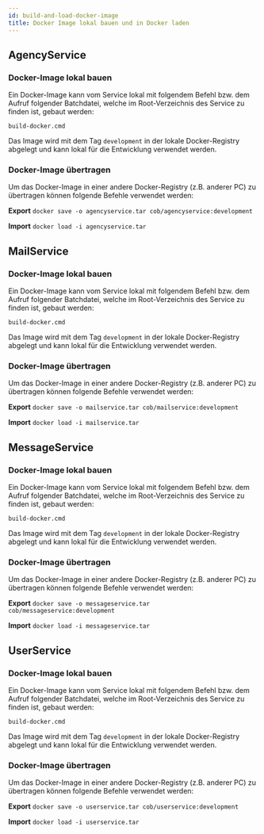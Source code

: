 ```yaml
---
id: build-and-load-docker-image
title: Docker Image lokal bauen und in Docker laden
---
```

## AgencyService
### Docker-Image lokal bauen
Ein Docker-Image kann vom Service lokal mit folgendem Befehl bzw. dem Aufruf folgender Batchdatei, welche im Root-Verzeichnis des Service zu finden ist, gebaut werden:

`build-docker.cmd`

Das Image wird mit dem Tag `development` in der lokale Docker-Registry abgelegt und kann lokal für die Entwicklung verwendet werden.

### Docker-Image übertragen
Um das Docker-Image in einer andere Docker-Registry (z.B. anderer PC) zu übertragen können folgende Befehle verwendet werden:

**Export**
`docker save -o agencyservice.tar cob/agencyservice:development`

**Import**
`docker load -i agencyservice.tar`

## MailService
### Docker-Image lokal bauen
Ein Docker-Image kann vom Service lokal mit folgendem Befehl bzw. dem Aufruf folgender Batchdatei, welche im Root-Verzeichnis des Service zu finden ist, gebaut werden:

`build-docker.cmd`

Das Image wird mit dem Tag `development` in der lokale Docker-Registry abgelegt und kann lokal für die Entwicklung verwendet werden.

### Docker-Image übertragen
Um das Docker-Image in einer andere Docker-Registry (z.B. anderer PC) zu übertragen können folgende Befehle verwendet werden:

**Export**
`docker save -o mailservice.tar cob/mailservice:development`

**Import**
`docker load -i mailservice.tar`

## MessageService
### Docker-Image lokal bauen
Ein Docker-Image kann vom Service lokal mit folgendem Befehl bzw. dem Aufruf folgender Batchdatei, welche im Root-Verzeichnis des Service zu finden ist, gebaut werden:

`build-docker.cmd`

Das Image wird mit dem Tag `development` in der lokale Docker-Registry abgelegt und kann lokal für die Entwicklung verwendet werden.

### Docker-Image übertragen
Um das Docker-Image in einer andere Docker-Registry (z.B. anderer PC) zu übertragen können folgende Befehle verwendet werden:

**Export**
`docker save -o messageservice.tar cob/messageservice:development`

**Import**
`docker load -i messageservice.tar`

## UserService
### Docker-Image lokal bauen
Ein Docker-Image kann vom Service lokal mit folgendem Befehl bzw. dem Aufruf folgender Batchdatei, welche im Root-Verzeichnis des Service zu finden ist, gebaut werden:

`build-docker.cmd`

Das Image wird mit dem Tag `development` in der lokale Docker-Registry abgelegt und kann lokal für die Entwicklung verwendet werden.

### Docker-Image übertragen
Um das Docker-Image in einer andere Docker-Registry (z.B. anderer PC) zu übertragen können folgende Befehle verwendet werden:

**Export**
`docker save -o userservice.tar cob/userservice:development`

**Import**
`docker load -i userservice.tar`